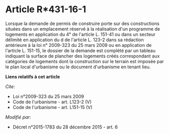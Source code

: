 # Article R*431-16-1

Lorsque la demande de permis de construire porte sur des constructions situées dans un emplacement réservé à la réalisation
d'un programme de logements en application du 4° de l'article L. 151-41 ou dans un secteur délimité en application du d de
l'article L. 123-2 dans sa rédaction antérieure à la loi n° 2009-323 du 25 mars 2009 ou en application de l'article L.
151-15, le dossier de la demande est complété par un tableau indiquant la surface de plancher des logements créés
correspondant aux catégories de logements dont la construction sur le terrain est imposée par le plan local d'urbanisme ou le
document d'urbanisme en tenant lieu.

**Liens relatifs à cet article**

_Cite_:

  - Loi n°2009-323 du 25 mars 2009
  - Code de l'urbanisme - art. L123-2 (V)
  - Code de l'urbanisme - art. L151-15 (V)

_Modifié par_:

  - Décret n°2015-1783 du 28 décembre 2015 - art. 6
